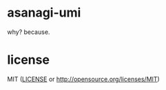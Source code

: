 # asanagi-umi

why? because.

# license

MIT ([LICENSE](LICENSE) or http://opensource.org/licenses/MIT)
